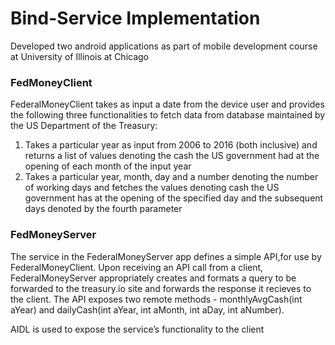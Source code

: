 # Bind-Service Implementation
Developed two android applications as part of mobile development course at University of Illinois at Chicago

### FedMoneyClient
FederalMoneyClient takes as input a date from the device user and provides the following three functionalities to fetch data from database maintained by the US
Department of the Treasury:
1. Takes a particular year as input from 2006 to 2016 (both inclusive) and returns a list of values denoting the cash the US government had at the opening of each month of the input year
2. Takes a particular year, month, day and a number denoting the number of working days and fetches the values denoting cash the US government has at the opening of the specified day and the subsequent days denoted by the fourth parameter

### FedMoneyServer
The service in the FederalMoneyServer app defines a simple API,for use by FederalMoneyClient. Upon receiving an API call from a client, FederalMoneyServer appropriately creates and formats a query to be forwarded to the treasury.io site and forwards the response it recieves to the client. The API exposes two remote methods - monthlyAvgCash(int aYear) and dailyCash(int aYear, int aMonth, int aDay, int aNumber).

AIDL is used to expose the service’s functionality to the client

